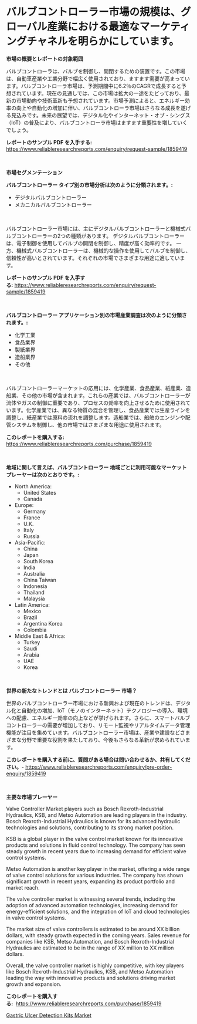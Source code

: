 <p><h1>バルブコントローラー市場の規模は、グローバル産業における最適なマーケティングチャネルを明らかにしています。</h1></p><p><strong>市場の概要とレポートの対象範囲</strong></p>
<p><p>バルブコントローラは、バルブを制御し、開閉するための装置です。この市場は、自動車産業や工業分野で幅広く使用されており、ますます需要が高まっています。バルブコントローラ市場は、予測期間中に6.2％のCAGRで成長すると予想されています。現在の見通しでは、この市場は拡大の一途をたどっており、最新の市場動向や技術革新も予想されています。市場予測によると、エネルギー効率の向上や自動化の増加に伴い、バルブコントローラ市場はさらなる成長を遂げる見込みです。未来の展望では、デジタル化やインターネット・オブ・シングス（IoT）の普及により、バルブコントローラ市場はますます重要性を増していくでしょう。</p></p>
<p><strong>レポートのサンプル PDF を入手する:</strong> <a href="https://www.reliableresearchreports.com/enquiry/request-sample/1859419">https://www.reliableresearchreports.com/enquiry/request-sample/1859419</a></p>
<p>&nbsp;</p>
<p><strong>市場セグメンテーション</strong></p>
<p><strong>バルブコントローラー タイプ別の市場分析は次のように分類されます。:</strong></p>
<p><ul><li>デジタルバルブコントローラー</li><li>メカニカルバルブコントローラー</li></ul></p>
<p>&nbsp;</p>
<p><p>バルブコントローラー市場には、主にデジタルバルブコントローラーと機械式バルブコントローラーの2つの種類があります。 デジタルバルブコントローラーは、電子制御を使用してバルブの開閉を制御し、精度が高く効率的です。 一方、機械式バルブコントローラーは、機械的な操作を使用してバルブを制御し、信頼性が高いとされています。それぞれの市場でさまざまな用途に適しています。</p></p>
<p><strong>レポートのサンプル PDF を入手する:</strong>&nbsp;<a href="https://www.reliableresearchreports.com/enquiry/request-sample/1859419">https://www.reliableresearchreports.com/enquiry/request-sample/1859419</a></p>
<p>&nbsp;</p>
<p><strong> バルブコントローラー アプリケーション別の市場産業調査は次のように分類されます。:</strong></p>
<p><ul><li>化学工業</li><li>食品業界</li><li>製紙業界</li><li>造船業界</li><li>その他</li></ul></p>
<p>&nbsp;</p>
<p><p>バルブコントローラーマーケットの応用には、化学産業、食品産業、紙産業、造船業、その他の市場が含まれます。これらの産業では、バルブコントローラーが流体やガスの制御に重要であり、プロセスの効率を向上させるために使用されています。化学産業では、異なる物質の混合を管理し、食品産業では生産ラインを調整し、紙産業では原料の流れを調整します。造船業では、船舶のエンジンや配管システムを制御し、他の市場ではさまざまな用途に使用されます。</p></p>
<p><strong>このレポートを購入する:</strong>&nbsp; <a href="https://www.reliableresearchreports.com/purchase/1859419">https://www.reliableresearchreports.com/purchase/1859419</a></p>
<p>&nbsp;</p>
<p><strong>地域に関して言えば、バルブコントローラー 地域ごとに利用可能なマーケットプレーヤーは次のとおりです。:</strong></p>
<p><ul>
    <li>
        North America:
        <ul>
            <li>United States</li>
            <li>Canada</li>
        </ul>
    </li>
    <li>
        Europe:
        <ul>
            <li>Germany</li>
            <li>France</li>
            <li>U.K.</li>
            <li>Italy</li>
            <li>Russia</li>
        </ul>
    </li>
    <li>
        Asia-Pacific:
        <ul>
            <li>China</li>
            <li>Japan</li>
            <li>South Korea</li>
            <li>India</li>
            <li>Australia</li>
            <li>China Taiwan</li>
            <li>Indonesia</li>
            <li>Thailand</li>
            <li>Malaysia</li>
        </ul>
    </li>
    <li>
        Latin America:
        <ul>
            <li>Mexico</li>
            <li>Brazil</li>
            <li>Argentina Korea</li>
            <li>Colombia</li>
        </ul>
    </li>
    <li>
        Middle East & Africa:
        <ul>
            <li>Turkey</li>
            <li>Saudi</li>
            <li>Arabia</li>
            <li>UAE</li>
            <li>Korea</li>
        </ul>
    </li>
    </ul></p>
<p>&nbsp;</p>
<p><strong>世界の新たなトレンドとは バルブコントローラー 市場？</strong></p>
<p><p>世界のバルブコントローラー市場における新興および現在のトレンドは、デジタル化と自動化の増加、IoT（モノのインターネット）テクノロジーの導入、環境への配慮、エネルギー効率の向上などが挙げられます。さらに、スマートバルブコントローラーの需要が増加しており、リモート監視やリアルタイムデータ管理機能が注目を集めています。バルブコントローラー市場は、産業や建設などさまざまな分野で重要な役割を果たしており、今後もさらなる革新が求められています。</p></p>
<p><strong>このレポートを購入する前に、質問がある場合は問い合わせるか、共有してください。</strong>- <a href="https://www.reliableresearchreports.com/enquiry/pre-order-enquiry/1859419">https://www.reliableresearchreports.com/enquiry/pre-order-enquiry/1859419</a></p>
<p>&nbsp;</p>
<p><strong>主要な市場プレーヤー</strong></p>
<p><p>Valve Controller Market players such as Bosch Rexroth-Industrial Hydraulics, KSB, and Metso Automation are leading players in the industry. Bosch Rexroth-Industrial Hydraulics is known for its advanced hydraulic technologies and solutions, contributing to its strong market position.</p><p>KSB is a global player in the valve control market known for its innovative products and solutions in fluid control technology. The company has seen steady growth in recent years due to increasing demand for efficient valve control systems.</p><p>Metso Automation is another key player in the market, offering a wide range of valve control solutions for various industries. The company has shown significant growth in recent years, expanding its product portfolio and market reach.</p><p>The valve controller market is witnessing several trends, including the adoption of advanced automation technologies, increasing demand for energy-efficient solutions, and the integration of IoT and cloud technologies in valve control systems.</p><p>The market size of valve controllers is estimated to be around XX billion dollars, with steady growth expected in the coming years. Sales revenue for companies like KSB, Metso Automation, and Bosch Rexroth-Industrial Hydraulics are estimated to be in the range of XX million to XX million dollars.</p><p>Overall, the valve controller market is highly competitive, with key players like Bosch Rexroth-Industrial Hydraulics, KSB, and Metso Automation leading the way with innovative products and solutions driving market growth and expansion.</p></p>
<p><strong>このレポートを購入する:</strong>&nbsp;&nbsp;<a href="https://www.reliableresearchreports.com/purchase/1859419">https://www.reliableresearchreports.com/purchase/1859419</a></p>
<p><p><a href="https://five-trouble-98a.notion.site/Gastric-Ulcer-Detection-Kits-Market-Challenges-Opportunities-and-Growth-Drivers-and-Major-Market--9e7033dffd764e889c142d6585cf12f6">Gastric Ulcer Detection Kits Market</a></p></p>